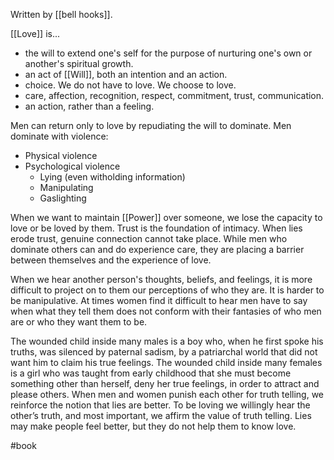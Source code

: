 Written by [[bell hooks]].

[[Love]] is...
- the will to extend one's self for the purpose of nurturing one's own or another's spiritual growth.
- an act of [[Will]], both an intention and an action.
- choice. We do not have to love. We choose to love.
- care, affection, recognition, respect, commitment, trust, communication.
- an action, rather than a feeling.

Men can return only to love by repudiating the will to dominate. Men dominate with violence:
- Physical violence
- Psychological violence
	- Lying (even witholding information)
	- Manipulating
	- Gaslighting

When we want to maintain [[Power]] over someone, we lose the capacity to love or be loved by them. Trust is the foundation of intimacy. When lies erode trust, genuine connection cannot take place. While men who dominate others can and do experience care, they are placing a barrier between themselves and the experience of love.

When we hear another person's thoughts, beliefs, and feelings, it is more difficult to project on to them our perceptions of who they are. It is harder to be manipulative. At times women find it difficult to hear men have to say when what they tell them does not conform with their fantasies of who men are or who they want them to be.

The wounded child inside many males is a boy who, when he first spoke his truths, was silenced by paternal sadism, by a patriarchal world that did not want him to claim his true feelings. The wounded child inside many females is a girl who was taught from early childhood that she must become something other than herself, deny her true feelings, in order to attract and please others. When men and women punish each other for truth telling, we reinforce the notion that lies are better. To be loving we willingly hear the other’s truth, and most important, we affirm the value of truth telling. Lies may make people feel better, but they do not help them to know love.

#book 